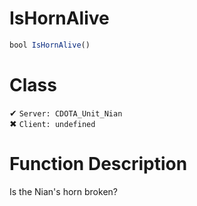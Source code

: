 # IsHornAlive
```js
bool IsHornAlive()
```
# Class
✔ `Server: CDOTA_Unit_Nian`  
✖ `Client: undefined`  

# Function Description
Is the Nian's horn broken?
